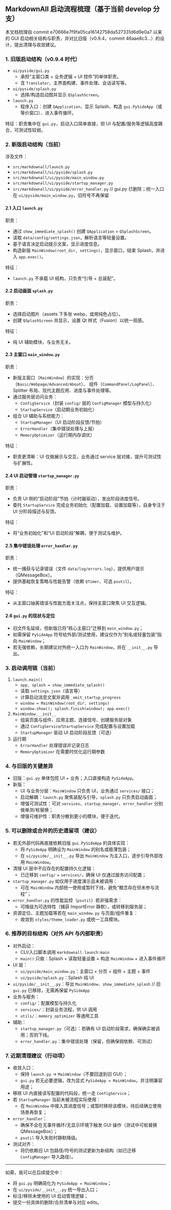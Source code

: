 ## MarkdownAll 启动流程梳理（基于当前 develop 分支）

本文档梳理自 commit e70666e7f9fa05ca16142758da527331d6d9e0a7 以来的 GUI 启动相关结构与职责，并对比旧版（v0.9.4，commit 46aae8c3…）的设计，提出清理与收敛建议。

### 1. 旧版启动结构（v0.9.4 时代）
- `ui/pyside/gui.py`
  - 承担“主窗口类 + 业务逻辑 + UI 控件”的单体职责。
  - 含 `Translator`、主界面构建、事件处理、会话读写等。
- `ui/pyside/splash.py`
  - 选择/构造启动图并显示 `QSplashScreen`。
- `launch.py`
  - 程序入口：创建 `QApplication`、显示 Splash、构造 `gui.PySideApp`（或等价窗口）、进入事件循环。

特征：职责集中在 `gui.py`，启动入口简单直接，但 UI 与配置/服务等逻辑高度耦合，可测试性较弱。

### 2. 新版启动结构（当前）
涉及文件：
- `src/markdownall/launch.py`
- `src/markdownall/ui/pyside/splash.py`
- `src/markdownall/ui/pyside/main_window.py`
- `src/markdownall/ui/pyside/startup_manager.py`
- `src/markdownall/ui/pyside/error_handler.py`
// gui.py 已删除；统一入口在 `ui/pyside/main_window.py`，旧符号不再保留

#### 2.1 入口 `launch.py`
职责：
- 通过 `show_immediate_splash()` 创建 `QApplication` + `QSplashScreen`。
- 读取 `data/config/settings.json`，解析语言等轻量设置。
- 基于语言决定启动提示文案，显示进度信息。
- 构造新版 `MainWindow(root_dir, settings)`，显示窗口，结束 Splash，并进入 `app.exec()`。

特征：
- `launch.py` 不承载 UI 结构，只负责“引导 + 总装配”。

#### 2.2 启动画面 `splash.py`
职责：
- 选择启动图片（assets 下多张 webp，或用纯色占位）。
- 创建 `QSplashScreen` 并显示，设置 Qt 样式（Fusion）以统一观感。

特征：
- 纯 UI 辅助模块，与业务无关。

#### 2.3 主窗口 `main_window.py`
职责：
- 新版主窗口（`MainWindow`）的实现：分页（`Basic/Webpage/Advanced/About`）、
  组件（`CommandPanel/LogPanel`）、Splitter 布局、现代主题应用、进度与事件处理等。
- 通过服务层访问业务：
  - `ConfigService`（封装 `config/` 层的 `ConfigManager` 模型与持久化）
  - `StartupService`（启动期业务初始化）
- 组合 UI 辅助与系统能力：
  - `StartupManager`（UI 启动阶段反馈/节拍）
  - `ErrorHandler`（集中错误处理与上报）
  - `MemoryOptimizer`（运行期内存调优）

特征：
- 职责更清晰：UI 仅做展示与交互，业务通过 service 层对接，提升可测试性与扩展性。

#### 2.4 UI 启动管理 `startup_manager.py`
职责：
- 负责 UI 侧的“启动阶段”节拍（计时器驱动），发出阶段进度信号。
- 委托 `StartupService` 完成业务初始化（配置加载、设置加载等），自身专注于 UI 分阶段描述与反馈。

特征：
- 将“业务初始化”和“UI 启动阶段”解耦，便于测试与维护。

#### 2.5 集中错误处理 `error_handler.py`
职责：
- 统一捕获与记录错误（文件 `data/log/errors.log`），提供用户提示（QMessageBox）。
- 提供基础恢复策略与性能告警（依赖 `QTimer`、可选 `psutil`）。

特征：
- 从主窗口抽离错误与性能方面关注点，保持主窗口聚焦 UI 交互逻辑。

#### 2.6 `gui.py` 的现状与定位
- 旧文件名延续，但新版已将“核心主窗口”迁移到 `main_window.py`；
- 如需保留 `PySideApp` 符号给外部/测试使用，建议仅作为“别名或轻量包装”指向 `MainWindow`；
- 若无强依赖，长期建议对外统一入口为 `MainWindow`，并在 `__init__.py` 导出。

### 3. 启动调用链（当前）
1. `launch.main()`
   - `app, splash = show_immediate_splash()`
   - 读取 `settings.json`（语言等）
   - 计算启动消息文案并调用 `_emit_startup_progress`
   - `window = MainWindow(root_dir, settings)`
   - `window.show(); splash.finish(window); app.exec()`
2. `MainWindow.__init__`
   - 组装页面与组件、应用主题、连接信号、创建服务层对象
   - 通过 `ConfigService`/`StartupService` 完成配置与设置加载
   - `StartupManager` 驱动 UI 启动阶段反馈（可选）
3. 运行期
   - `ErrorHandler` 处理错误并记录日志
   - `MemoryOptimizer` 在需要时优化运行期参数

### 4. 与旧版的关键差异
- 旧版：`gui.py` 单体包揽 UI + 业务；入口直接构造 `PySideApp`。
- 新版：
  - UI 与业务分层：`MainWindow` 只负责 UI，业务通过 `services/` 接口；
  - 启动解耦：`launch.py` 聚焦装配与引导，`splash.py` 只负责启动画面；
  - 增强可测试性：可对 `services`、`startup_manager`、`error_handler` 分别做单测/桩替换；
  - 增强可维护性：职责分散到更小的模块，便于迭代。

### 5. 可以删除或合并的历史遗留项（建议）
- 若无外部代码再直接依赖旧版 `gui.PySideApp` 的具体实现：
  - 将 `PySideApp` 明确设为 `MainWindow` 的别名或极薄包装；
  - 在 `ui/pyside/__init__.py` 导出 `MainWindow` 为主入口，逐步引导外部改用 `MainWindow`。
- 清理 UI 层中不应存在的配置持久化逻辑：
  - 已迁移到 `config/` + `services/`，确保 UI 仅通过服务访问配置；
- `startup_manager.py` 如仅用于进度演示且未被调用：
  - 可在 `MainWindow` 内部统一使用或暂时下线，避免“概念存在但未参与流程”；
- `error_handler.py` 的性能监控（`psutil`）若非强需求：
  - 可降级为可选特性（捕获 ImportError 静默），或转移到服务层；
- 资源定位、主题加载等若在 `main_window.py` 与页面/组件重复：
  - 收敛到 `styles/theme_loader.py` 或统一工具模块。

### 6. 推荐的目标结构（对外 API 与内部职责）
- 对外启动：
  - CLI/入口脚本调用 `markdownall.launch:main`
  - `main()` 只做：Splash + 读取轻量设置 + 构造 `MainWindow` + 进入事件循环
- UI 层：
  - `ui/pyside/main_window.py`：主窗口 + 分页 + 组件 + 主题 + 事件
  - `ui/pyside/splash.py`：Splash 纯 UI
- `ui/pyside/__init__.py`：导出 `MainWindow`、`show_immediate_splash`
// 旧 `gui.py` 已移除，无需再保留 `PySideApp`
- 业务与服务：
  - `config/`：配置模型与持久化
  - `services/`：封装业务流程，供 UI 调用
  - `utils/`：`memory_optimizer` 等通用工具
- 辅助：
  - `startup_manager.py`（可选）：若确有 UI 启动阶段需求，确保确实被调用；否则下线。
  - `error_handler.py`：集中错误处理（保留，但确保弱依赖、可测试）

### 7. 近期清理建议（行动项）
- 收敛入口：
  - 保持 `launch.py` → `MainWindow`（不要回退到旧 GUI）；
  - `gui.py` 若无必要逻辑，改为显式 `PySideApp = MainWindow`，并注明兼容用途；
- 移除 UI 内直接读写配置的代码段，统一走 `ConfigService`；
- 若 `StartupManager` 当前未被流程实际使用：
  - 在 `MainWindow` 中接入其进度信号；或暂时移除该模块，待后续确立使用场景再恢复；
- `error_handler`：
  - 确保不会在无事件循环/无显示环境下触发 GUI 操作（测试中可桩替换 QMessageBox）；
  - `psutil` 导入失败时静默降级。
- 测试对齐：
  - 将仍依赖旧 UI 包路径/符号的测试更新为新结构（如已迁移 `ConfigManager` 导入路径）。

---
如需，我可以在后续提交中：
- 将 `gui.py` 明确简化为 `PySideApp = MainWindow`；
- 在 `ui/pyside/__init__.py` 统一导出入口；
- 标注/移除未使用的 UI 启动管理逻辑；
- 提交一份具体的删除/合并清单与对应 edits。
